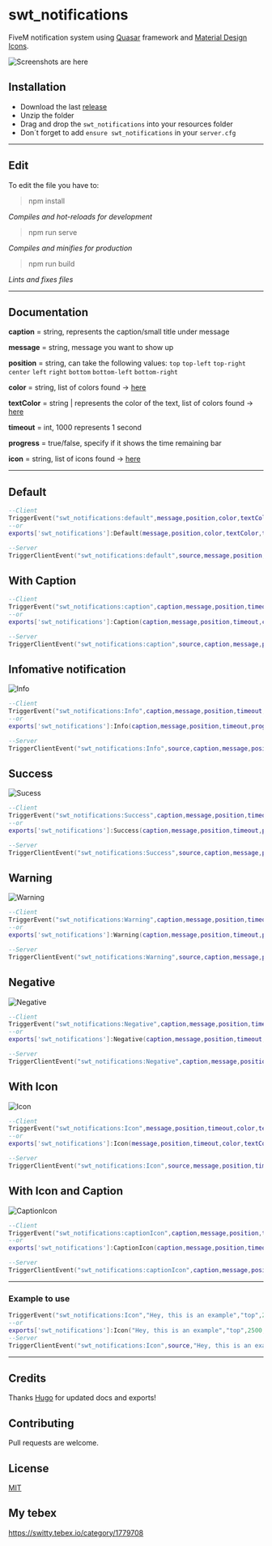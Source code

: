 # swt_notifications

FiveM notification system using [Quasar](https://quasar.dev/) framework and [Material Design Icons](https://materialdesignicons.com/).

![Screenshots are here](https://imgur.com/mNUe3h1.jpg) 

## Installation

- Download the last [release](https://github.com/Switty6/swt_notifications/releases/tag/1.0.0)
- Unzip the folder
- Drag and drop the `swt_notifications` into your resources folder
- Don´t forget to add `ensure swt_notifications` in your `server.cfg`

___
## Edit
To edit the file you have to:

>npm install

*Compiles and hot-reloads for development*

>npm run serve

*Compiles and minifies for production*

>npm run build

*Lints and fixes files*
___
## Documentation
**caption** = string, represents the caption/small title under message

**message** = string, message you want to show up

**position** = string, can take the following values: `top` `top-left` `top-right` `center` `left` `right` `bottom` `bottom-left` `bottom-right`

**color** = string, list of colors found -> [here](https://quasar.dev/style/color-palette)

**textColor** = string | represents the color of the text, list of colors found -> [here](https://quasar.dev/style/color-palette)

**timeout** = int, 1000 represents 1 second

**progress** = true/false, specify if it shows the time remaining bar

**icon** = string, list of icons found -> [here](https://materialdesignicons.com/)
___
**Default**
--

```lua
--Client
TriggerEvent("swt_notifications:default",message,position,color,textColor,timeout,progress)
--or
exports['swt_notifications']:Default(message,position,color,textColor,timeout,progress)

--Server
TriggerClientEvent("swt_notifications:default",source,message,position,color,textColor,timeout,progress)
```
**With Caption**
--
```lua
--Client
TriggerEvent("swt_notifications:caption",caption,message,position,timeout,color,textColor,progress)
--or
exports['swt_notifications']:Caption(caption,message,position,timeout,color,textColor,progress)

--Server
TriggerClientEvent("swt_notifications:caption",source,caption,message,position,timeout,color,textColor,progress)
```

**Infomative notification** 
--
![Info](https://i.imgur.com/VFAiZY8.png)
```lua
--Client
TriggerEvent("swt_notifications:Info",caption,message,position,timeout,progress)
--or
exports['swt_notifications']:Info(caption,message,position,timeout,progress)

--Server
TriggerClientEvent("swt_notifications:Info",source,caption,message,position,timeout,progress)
```

**Success**
--
![Sucess](https://i.imgur.com/dfvJccv.png)
```lua
--Client
TriggerEvent("swt_notifications:Success",caption,message,position,timeout,progress)
--or
exports['swt_notifications']:Success(caption,message,position,timeout,progress)

--Server
TriggerClientEvent("swt_notifications:Success",source,caption,message,position,timeout,progress)
```

**Warning**
--
![Warning](https://i.imgur.com/Q2ZzuUq.png)
```lua
--Client
TriggerEvent("swt_notifications:Warning",caption,message,position,timeout,progress)
--or
exports['swt_notifications']:Warning(caption,message,position,timeout,progress)

--Server
TriggerClientEvent("swt_notifications:Warning",source,caption,message,position,timeout,progress)
```
**Negative**
--
![Negative](https://i.imgur.com/2pHVjRw.png)
```lua
--Client
TriggerEvent("swt_notifications:Negative",caption,message,position,timeout,progress)
--or
exports['swt_notifications']:Negative(caption,message,position,timeout,progress)

--Server
TriggerClientEvent("swt_notifications:Negative",caption,message,position,timeout,progress)
```

**With Icon**
--
![Icon](https://i.imgur.com/tAWGykT.png)
```lua
--Client
TriggerEvent("swt_notifications:Icon",message,position,timeout,color,textColor,progress,icon)
--or
exports['swt_notifications']:Icon(message,position,timeout,color,textColor,progress,icon)

--Server
TriggerClientEvent("swt_notifications:Icon",source,message,position,timeout,color,textColor,progress,icon)
```

**With Icon and Caption**
--
![CaptionIcon](https://i.imgur.com/1M3Y41V.png)
```lua
--Client
TriggerEvent("swt_notifications:captionIcon",caption,message,position,timeout,color,textColor,progress,icon)
--or
exports['swt_notifications']:CaptionIcon(caption,message,position,timeout,color,textColor,progress,icon)

--Server
TriggerClientEvent("swt_notifications:captionIcon",caption,message,position,timeout,color,textColor,progress,icon)
```
___
### Example to use

```lua
TriggerEvent("swt_notifications:Icon","Hey, this is an example","top",2500,"blue-10","white",true,"mdi-earth")
--or
exports['swt_notifications']:Icon("Hey, this is an example","top",2500,"blue-10","white",true,"mdi-earth")
--Server
TriggerClientEvent("swt_notifications:Icon",source,"Hey, this is an example","top",2500,"blue-10","white",true,"mdi-earth")
```
___
## Credits
Thanks [Hugo](https://github.com/HugoDs21) for updated docs and exports!

## Contributing
Pull requests are welcome. 

## License
[MIT](https://choosealicense.com/licenses/mit/)

## My tebex 
https://switty.tebex.io/category/1779708
